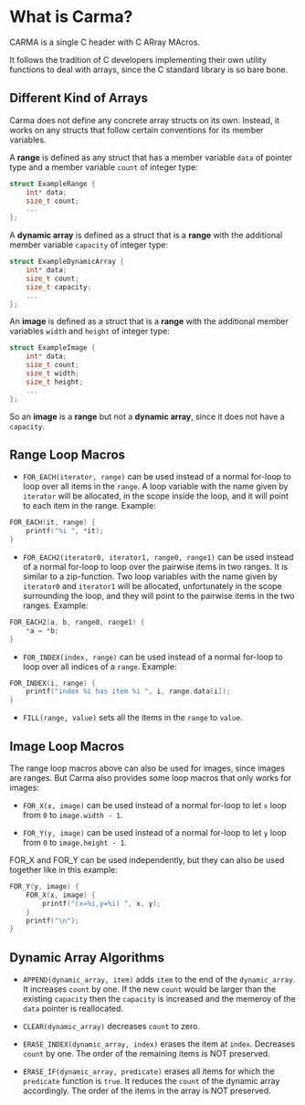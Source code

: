 # What is Carma?

CARMA is a single C header with C ARray MAcros.

It follows the tradition of C developers implementing their own utility
functions to deal with arrays,
since the C standard library is so bare bone.

## Different Kind of Arrays

Carma does not define any concrete array structs on its own.
Instead, it works on any structs that follow certain conventions for its member variables.

A **range** is defined as any struct that has a member variable `data` of pointer type
and a member variable `count` of integer type:
```c
struct ExampleRange {
    int* data;
    size_t count;
    ...
};
```

A **dynamic array** is defined as a struct that is a **range**
with the additional member variable `capacity` of integer type:
```c
struct ExampleDynamicArray {
    int* data;
    size_t count;
    size_t capacity;
    ...
};
```

An **image** is defined as a struct that is a **range**
with the additional member variables `width` and `height` of integer type:
```c
struct ExampleImage {
    int* data;
    size_t count;
    size_t width;
    size_t height;
    ...
};
```
So an **image** is a **range** but not a **dynamic array**,
since it does not have a `capacity`.

## Range Loop Macros

* `FOR_EACH(iterator, range)` can be used instead of a normal for-loop 
to loop over all items in the `range`.
A loop variable with the name given by `iterator` will be allocated,
in the scope inside the loop, and it will point to each item in the range.
Example:
```c
FOR_EACH(it, range) {
    printf("%i ", *it);
}
```

* `FOR_EACH2(iterator0, iterator1, range0, range1)` can be used instead of a
normal for-loop to loop over the pairwise items in two ranges.
It is similar to a zip-function.
Two loop variables with the name given by `iterator0` and `iterator1` will be
allocated, unfortunately in the scope surrounding the loop,
and they will point to the pairwise items in the two ranges.
Example:
```c
FOR_EACH2(a, b, range0, range1) {
    *a = *b;
}
```

* `FOR_INDEX(index, range)` can be used instead of a normal for-loop
  to loop over all indices of a `range`.
Example:
```c
FOR_INDEX(i, range) {
    printf("index %i has item %i ", i, range.data[i]);
}
```

* `FILL(range, value)` sets all the items in the `range` to `value`.

## Image Loop Macros

The range loop macros above can also be used for images, since images are ranges.
But Carma also provides some loop macros that only works for images:

* `FOR_X(x, image)` can be used instead of a normal for-loop
to let `x` loop from `0` to `image.width - 1`.

* `FOR_Y(y, image)` can be used instead of a normal for-loop
  to let `y` loop from `0` to `image.height - 1`.

FOR_X and FOR_Y can be used independently,
but they can also be used together like in this example:
```c
FOR_Y(y, image) {
    FOR_X(x, image) {
        printf("(x=%i,y=%i) ", x, y);
    }
    printf("\n");
}
```

## Dynamic Array Algorithms

* `APPEND(dynamic_array, item)` adds `item` to the end of the `dynamic_array`.
It increases `count` by one.
If the new `count` would be larger than the existing `capacity` then
the `capacity` is increased and the memeroy of the `data` pointer is reallocated.

* `CLEAR(dynamic_array)` decreases `count` to zero.

* `ERASE_INDEX(dynamic_array, index)` erases the item at `index`.
Decreases `count` by one.
The order of the remaining items is NOT preserved.

* `ERASE_IF(dynamic_array, predicate)` erases all items for which the
`predicate` function is `true`.
It reduces the `count` of the dynamic array accordingly.
The order of the items in the array is NOT preserved.
